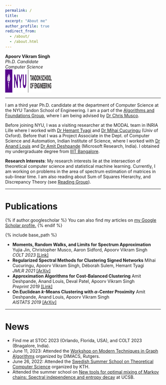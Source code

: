 ```yaml
---
permalink: /
title:
excerpt: "About me"
author_profile: true
redirect_from:
  - /about/
  - /about.html
---
```

**Apoorv Vikram Singh**  
*Ph.D. Candidate*  
*Computer Science*  
<a href="https://engineering.nyu.edu/academics/departments/computer-science-and-engineering"><img src="images/tandon_blue.png" alt="NYU Tandon" width="150" height="75"></a>

---

I am a third year Ph.D. candidate at the department of Computer Science at the NYU Tandon School of Engineering. I am a part of the [Algorithms and Foundations Group](https://wp.nyu.edu/tandonschoolofengineering-algorithms/), where I am being advised by [Dr Chris Musco](https://www.chrismusco.com/).

Before joining NYU, I was a visiting researcher at the MODAL team in INRIA Lille where I worked with [Dr Hemant Tyagi](https://hemant-tyagi.github.io/) and [Dr Mihai Cucuringu](http://www.stats.ox.ac.uk/~cucuring/) (Univ of Oxford). Before that I was a Project Associate in the Dept. of Computer Science and Automation, Indian Institute of Science, where I worked with [Dr Anand Louis](https://www.csa.iisc.ac.in/~anandl/) and [Dr Amit Deshpande](https://www.microsoft.com/en-us/research/people/amitdesh/)  (Microsoft Research, India). I obtained my undergraduate degree from [IIIT Bangalore](https://www.iiitb.ac.in/).


**Research Interests**: My research interests lie at the intersection of theoretical computer science and statistical machine learning. Currently, I am working on problems in the area of spectrum estimation of matrices in sub-linear time. I am also reading about Sum of Squares Hierarchy, and Discrepancy Theory (see [Reading Group](/reading/)).

---

# Publications

{% if author.googlescholar %}
  You can also find my articles on <u><a href="{{author.googlescholar}}">my Google Scholar profile</a>.</u>
{% endif %}

{% include base_path %}
- **Moments, Random Walks, and Limits for Spectrum Approximation**
Yujia Jin, Christopher Musco, Aaron Sidford, Apoorv Vikram Singh  
*COLT 2023* [[Link]](https://savs95.github.io/rw_sde.pdf)
- **Regularized Spectral Methods for Clustering Signed Networks**
Mihai Cucuringu, Apoorv Vikram Singh, Déborah Sulem, Hemant Tyagi  
*JMLR 2021* [[ArXiv]](https://arxiv.org/abs/2011.01737)
- **Approximation Algorithms for Cost-Balanced Clustering**
Amit Deshpande, Anand Louis, Deval Patel, Apoorv Vikram Singh  
*Preprint 2019* [[Link]](/files/min_max_km.pdf)
- **On Euclidean $k$-Means Clustering with $\alpha$-Center Proximity**
Amit Deshpande, Anand Louis, Apoorv Vikram Singh    
*AISTATS 2019* [[ArXiv]](https://arxiv.org/abs/1804.10827)

---

# News
-  Find me at STOC 2023 (Orlando, Florida, USA), and COLT 2023 (Bnagalore, India).
- June 11, 2023: Attended the [Workshop on  Modern Techniques in  Graph Algorithms](https://sites.google.com/view/dimacswmtga/home?authuser=0) organized by DIMACS, Rutgers.
- June 26, 2022: Attended the [Swedish Summer School on Theoretical Computer Science](https://s3cs.eecs.kth.se) organized by KTH.
- Attended the summer school on [New tools for optimal mixing of Markov chains: Spectral independence and entropy decay](https://sites.cs.ucsb.edu/~vigoda/School/) at UCSB.
